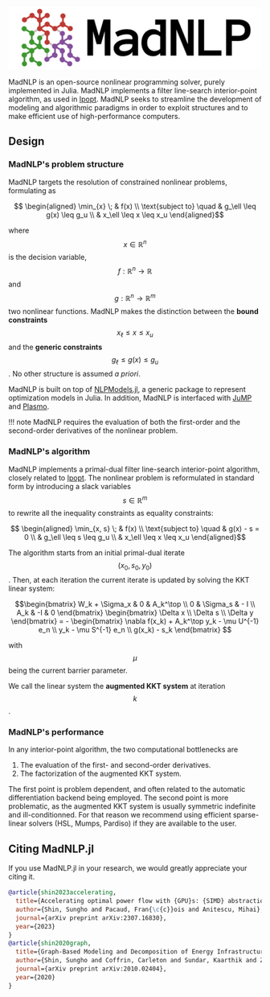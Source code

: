 ![Logo](assets/logo-full.svg)

MadNLP is an open-source nonlinear programming solver,
purely implemented in Julia. MadNLP implements a filter line-search
interior-point algorithm, as used in [Ipopt](https://github.com/coin-or/Ipopt). MadNLP
seeks to streamline the development of modeling and algorithmic paradigms in
order to exploit structures and to make efficient use of high-performance computers.


## Design

### MadNLP's problem structure
MadNLP targets the resolution of constrained nonlinear problems,
formulating as
```math
  \begin{aligned}
    \min_{x} \; & f(x) \\
    \text{subject to} \quad & g_\ell \leq g(x) \leq g_u \\
                            & x_\ell \leq x \leq x_u
  \end{aligned}
```
where $$x \in \mathbb{R}^n$$ is the decision variable, $$f: \mathbb{R}^n \to \mathbb{R}$$
and $$g: \mathbb{R}^n \to \mathbb{R}^m$$ two nonlinear functions.
MadNLP makes the distinction between the **bound constraints** $$x_\ell \leq x \leq x_u$$
and the **generic constraints** $$g_\ell \leq g(x) \leq g_u$$.
No other structure is assumed _a priori_.

MadNLP is built on top of [NLPModels.jl](https://github.com/JuliaSmoothOptimizers/NLPModels.jl/),
a generic package to represent optimization models in Julia. In addition,
MadNLP is interfaced with [JuMP](https://github.com/jump-dev/JuMP.jl) and
[Plasmo](https://github.com/zavalab/Plasmo.jl).

!!! note
    MadNLP requires the evaluation of both the first-order and the second-order
    derivatives of the nonlinear problem.


### MadNLP's algorithm

MadNLP implements a primal-dual filter line-search interior-point algorithm,
closely related to [Ipopt](https://github.com/coin-or/Ipopt).
The nonlinear problem is reformulated in standard form by introducing
a slack variables $$s \in \mathbb{R}^m$$ to rewrite all the inequality
constraints as equality constraints:
```math
  \begin{aligned}
    \min_{x, s} \; & f(x) \\
    \text{subject to} \quad & g(x) - s = 0  \\
                            & g_\ell \leq s \leq g_u \\
                            & x_\ell \leq x \leq x_u
  \end{aligned}
```

The algorithm starts from an initial primal-dual iterate $$(x_0, s_0, y_0)$$.
Then, at each iteration the current iterate is updated by solving the
KKT linear system:
```math
\begin{bmatrix}
    W_k + \Sigma_x & 0 & A_k^\top \\
    0 & \Sigma_s & - I \\
    A_k & -I & 0
\end{bmatrix}
\begin{bmatrix}
    \Delta x \\ \Delta s \\ \Delta y
\end{bmatrix}
=
-
\begin{bmatrix}
    \nabla f(x_k) + A_k^\top y_k - \mu U^{-1} e_n \\
    y_k - \mu S^{-1} e_n \\
    g(x_k) - s_k
\end{bmatrix}

```
with $$\mu$$ being the current barrier parameter.

We call the linear system the **augmented KKT system** at iteration $$k$$.


### MadNLP's performance
In any interior-point algorithm, the two computational bottlenecks are
1. The evaluation of the first- and second-order derivatives.
2. The factorization of the augmented KKT system.

The first point is problem dependent, and often related to the
automatic differentiation backend being employed.
The second point is more problematic, as the augmented KKT system
is usually symmetric indefinite and ill-conditionned.
For that reason we recommend using efficient sparse-linear solvers
(HSL, Mumps, Pardiso) if they are available to the user.



## Citing MadNLP.jl
If you use MadNLP.jl in your research, we would greatly appreciate your citing it.

```bibtex
@article{shin2023accelerating,
  title={Accelerating optimal power flow with {GPU}s: {SIMD} abstraction of nonlinear programs and condensed-space interior-point methods},
  author={Shin, Sungho and Pacaud, Fran{\c{c}}ois and Anitescu, Mihai},
  journal={arXiv preprint arXiv:2307.16830},
  year={2023}
}
@article{shin2020graph,
  title={Graph-Based Modeling and Decomposition of Energy Infrastructures},
  author={Shin, Sungho and Coffrin, Carleton and Sundar, Kaarthik and Zavala, Victor M},
  journal={arXiv preprint arXiv:2010.02404},
  year={2020}
}
```
